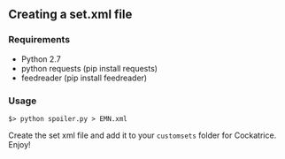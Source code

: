 ## Creating a set.xml file ##

### Requirements ###
 * Python 2.7
 * python requests (pip install requests)
 * feedreader (pip install feedreader)

### Usage ###
    
```
$> python spoiler.py > EMN.xml
```

Create the set xml file and add it to your `customsets` folder for Cockatrice.
Enjoy!

